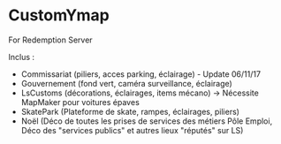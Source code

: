# CustomYmap
For Redemption Server

Inclus :

- Commissariat (piliers, acces parking, éclairage) - Update 06/11/17
- Gouvernement (fond vert, caméra surveillance, éclairage)
- LsCustoms (décorations, éclairages, items mécano) -> Nécessite MapMaker pour voitures épaves
- SkatePark (Plateforme de skate, rampes, éclairages, piliers)
- Noël (Déco de toutes les prises de services des métiers Pôle Emploi, Déco des "services publics" et autres lieux "réputés" sur LS)
